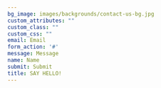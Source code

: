 ```yaml
---
bg_image: images/backgrounds/contact-us-bg.jpg
custom_attributes: ""
custom_class: ""
custom_css: ""
email: Email
form_action: '#'
message: Message
name: Name
submit: Submit
title: SAY HELLO!
---
```

